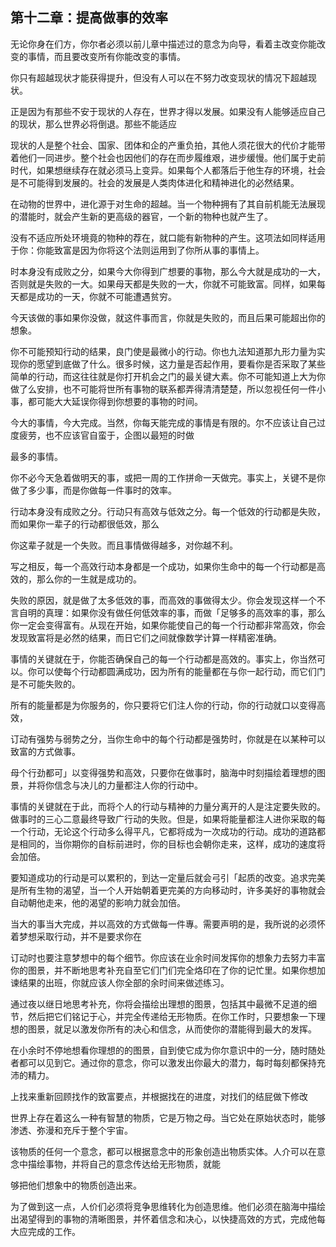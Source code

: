

## 第十二章：提高做事的效率

无论你身在们方，你尔者必须以前儿章中描述过的意念为向导，看着主改变你能改变的事情，而且要改变所有你能改变的事情。

你只有超越现状才能获得提升，但没有人可以在不努力改变现状的情况下超越现状。

正是因为有那些不安于现状的人存在，世界才得以发展。如果没有人能够适应自己的现状，那么世界必将倒退。那些不能适应

现状的人是整个社会、国家、团体和企的产重负拍，其他人须花很大的代价才能带着他们一同进步。整个社会也因他们的存在而步履维艰，进步缓慢。他们属于史前时代，如果想继续存在就必须马上变异。如果每个人都落后于他生存的环境，社会是不可能得到发展的。社会的发展是人类肉体进化和精神进化的必然结果。

在动物的世界中，进化源于对生命的超越。当一个物种拥有了其自前机能无法展现的潜能时，就会产生新的更高级的器官，一个新的物种也就产生了。

没有不适应所处环境竟的物种的荐在，就口能有新物种的产生。这项法如同样适用于你：你能致富是因为你将这个法则运用到了你所从事的事情上。

时本身没有成败之分，如果今大你得到广想要的事物，那么今大就是成功的一大，否则就是失败的一大。如果母天都是失败的一大，你就不可能致富。同样，如果每天都是成功的一天，你就不可能遭遇贫穷。

今天该做的事如果你没做，就这件事而言，你就是失败的，而且后果可能超出你的想象。

你不可能预知行动的结果，良门使是最微小的行动。你也九法知道那九形力量为实现你的愿望到底做了什么。很多时候，这力量是否起作用，要看你是否采取了某些简单的行动，而这往往就是你打开机会之门的最关键大素。你不可能知道上大为你做了么安排，也不可能将世所有事物的联系都弄得清清楚楚，所以忽视任何一件小事，都可能大大延误你得到你想要的事物的时间。

今大的事情，今大完成。当然，你每天能完成的事情是有限的。尔不应该让自己过度疲劳，也不应该官自蛮于，企图以最短的时做

最多的事情。

你不必今天急着做明天的事，或把一周的工作拼命一天做完。事实上，关键不是你做了多少事，而是你做每一件事时的效率。

行动本身没有成败之分。行动只有高效与低效之分。每一个低效的行动都是失败，而如果你一辈子的行动都很低效，那么

你这辈子就是一个失败。而且事情做得越多，对你越不利。

写之相反，每一个高效行动本身都是一个成功，如果你生命中的每一个行动都是高效的，那么你的一生就是成功的。

失败的原因，就是做了太多低效的事，而高效的事做得太少。你会发现这样一个不言自明的真理：如果你没有做任何低效率的事，而做「足够多的高效率的事，那么你一定会变得富有。从现在开始，如果你能使自己的每一个行动都非常高效，你会发现致富将是必然的结果，而日它们之间就像数学计算一样精密准确。

事情的关键就在于，你能否确保自己的每一个行动都是高效的。事实上，你当然可以。你可以使每个行动都圆满成功，因为所有的能量都在与你一起行动，而它们门是不可能失败的。

所有的能量都是为你服务的，你只要将它们注人你的行动，你的行动就口以变得高效，

订动有强势与弱势之分，当你生命中的每个行动都是强势时，你就是在以某种可以致富的方式做事。

母个行劲都可」以变得强势和高效，只要你在做事时，脑海中时刻描绘着理想的图景，并将你信念与决儿的力量都注人你的行动中。

事情的关键就在于此，而将个人的行动与精神的力量分离开的人是注定要失败的。做事时的三心二意最终导致广行动的失败。但是，如果将能量都注人进你采取的每一个行动，无论这个行动多么得平凡，它都将成为一次成功的行动。成功的道路都是相同的，当你期你的自标前进时，你的目标也会朝你走来，这样，成功的速度将会加倍。

要知道成功的行动是可以累积的，到达一定量后就会弓引「起质的改变。追求完美是所有生物的渴望，当一个人开始朝着更完美的方向移动时，许多美好的事物就会自动朝他走来，他的渴望的影响力就会加倍。

当大的事当大完成，并以高效的方式做每一件專。需要声明的是，我所说的必须怀着梦想采取行动，并不是要求你在

订动时也要注意梦想中的每个细节。你应该在业余时间发挥你的想象力去努力丰富你的图景，并不断地思考补充自至它们门们完全烙印在了你的记忙里。如果你想加谏结果的出班，你就应该人你全部的余时间来做述练习。

通过夜以继日地思考补充，你将会描绘出理想的图景，包括其中最微不足道的细节，然后把它们铭记于心，并完全传递给无形物质。在你工作时，只要想象一下理想的图景，就足以激发你所有的决心和信念，从而使你的潜能得到最大的发挥。

在小余时不停地想看你理想的的图景，自到使它成为你尔意识中的一分，随时随处者都可以见到它。通过你的意念，你可以激发出你最大的潜力，每时每刻都保持充沛的精力。

上找来重新回顾找作的致富要点，并根据找在的进度，对找们的结屁做下修改

世界上存在着这么一种有智慧的物质，它是万物之母。当它处在原始状态时，能够渗透、弥漫和充斥于整个宇宙。

该物质的任何一个意念，都可以根据意念中的形象创造出物质实体。人介可以在意念中描绘事物，并将自己的意念传达给无形物质，就能

够把他们想象中的物质创造出来。

为了做到这一点，人价们必须将竞争思维转化为创造思维。他们必须在脑海中描绘出渴望得到的事物的清晰图景，并怀着信念和决心，以快捷高效的方式，完成他每大应完成的工作。

